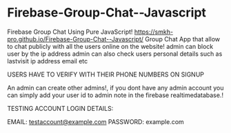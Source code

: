 # Firebase-Group-Chat--Javascript
Firebase Group Chat Using Pure JavaScript! https://smkh-pro.github.io/Firebase-Group-Chat--Javascript/
Group Chat App that allow to chat publicly with all the users online on the website! admin can block user by the ip address admin can also check users personal details such as lastvisit ip address email etc

USERS HAVE TO VERIFY WITH THEIR PHONE NUMBERS ON SIGNUP

An admin can create other admins!, if you dont have any admin account you can simply add your user id to admin note in the firebase realtimedatabase.!



TESTING ACCOUNT LOGIN DETAILS:

EMAIL: testaccount@example.com
PASSWORD: example.com
